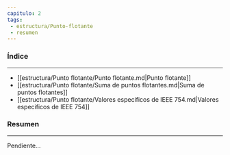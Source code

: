 ```yaml
---
capitulo: 2
tags: 
 - estructura/Punto-flotante
 - resumen
---
```

### Índice
---
 * [[estructura/Punto flotante/Punto flotante.md|Punto flotante]]
 * [[estructura/Punto flotante/Suma de puntos flotantes.md|Suma de puntos flotantes]]
 * [[estructura/Punto flotante/Valores especificos de IEEE 754.md|Valores especificos de IEEE 754]]

### Resumen
---
Pendiente...